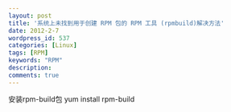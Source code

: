 ```yaml
---
layout: post
title: '系统上未找到用于创建 RPM 包的 RPM 工具 (rpmbuild)解决方法'
date: 2012-2-7
wordpress_id: 537
categories: [Linux]
tags: [RPM]
keywords: "RPM"
description: 
comments: true
---
```


安装rpm-build包 yum install rpm-build

